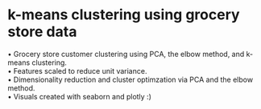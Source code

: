 # k-means clustering using grocery store data
•	Grocery store customer clustering using PCA, the elbow method, and k-means clustering.</br>
•	Features scaled to reduce unit variance.</br>
•	Dimensionality reduction and cluster optimzation via PCA and the elbow method.</br>
•	Visuals created with seaborn and plotly :)
